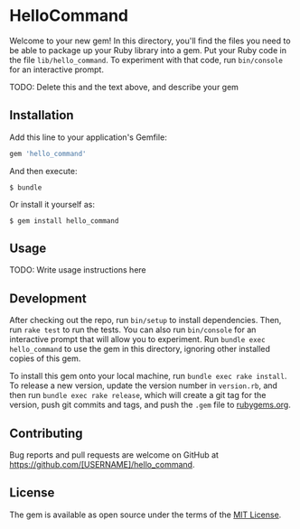 # HelloCommand

Welcome to your new gem! In this directory, you'll find the files you need to be able to package up your Ruby library into a gem. Put your Ruby code in the file `lib/hello_command`. To experiment with that code, run `bin/console` for an interactive prompt.

TODO: Delete this and the text above, and describe your gem

## Installation

Add this line to your application's Gemfile:

```ruby
gem 'hello_command'
```

And then execute:

    $ bundle

Or install it yourself as:

    $ gem install hello_command

## Usage

TODO: Write usage instructions here

## Development

After checking out the repo, run `bin/setup` to install dependencies. Then, run `rake test` to run the tests. You can also run `bin/console` for an interactive prompt that will allow you to experiment. Run `bundle exec hello_command` to use the gem in this directory, ignoring other installed copies of this gem.

To install this gem onto your local machine, run `bundle exec rake install`. To release a new version, update the version number in `version.rb`, and then run `bundle exec rake release`, which will create a git tag for the version, push git commits and tags, and push the `.gem` file to [rubygems.org](https://rubygems.org).

## Contributing

Bug reports and pull requests are welcome on GitHub at https://github.com/[USERNAME]/hello_command.


## License

The gem is available as open source under the terms of the [MIT License](http://opensource.org/licenses/MIT).

